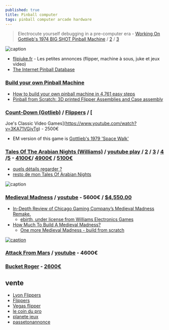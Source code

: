 ```yaml
---
published: true
title: Pinball computer
tags: pinball computer arcade hardware
---
```

> Electrocute yourself debugging in a pre-computer era - [Working On Gottlieb's 1974 BIG SHOT Pinball Machine](https://www.youtube.com/watch?v=-Ws-0IrZNqo) / [2](https://www.youtube.com/watch?v=6JSWAcdkcjc) / [3](https://www.youtube.com/watch?v=rhPQk2onadg)

![caption](https://external-content.duckduckgo.com/iu/?u=https%3A%2F%2Fi.redd.it%2F8gbtqo1rgrzz.jpg&f=1&nofb=1)


- [flipjuke.fr](https://flipjuke.fr/viewforum.php?f=5) - Les petites annonces (flipper, machine à sous, juke et jeux video)
- [The Internet Pinball Database](https://www.ipdb.org/machine.cgi?id=997)

### [Build your own Pinball Machine](https://pinballmakers.com/wiki/index.php?title=Main_Page)

- [How to build your own pinball machine in 4,761 easy steps](https://www.inverse.com/input/culture/homebrew-pinball-expo-2021)
- [Pinball from Scratch: 3D printed Flipper Assemblies and Case assembly](https://www.youtube.com/watch?v=QSe4ZymXoos)

### [Count-Down (Gotlieb)](https://www.ipdb.org/machine.cgi?id=573) / [Flippers](http://www.equipjeux.fr/nos-jeux/flippers/70-flipper-count-down.html) / [
Joe's Classic Video Games](https://www.youtube.com/watch?v=3KA71VGiyTg)  - 2500€
-  EM version of this game is [Gottlieb's 1979 'Space Walk'](https://www.ipdb.org/machine.cgi?id=2263)

### [Tales Of The Arabian Nights (Williams)](https://www.ipdb.org/search.pl?any=arabian&sortby=name&search=Search+Database&searchtype=quick#3824) / [youtube play](https://www.youtube.com/watch?v=OWwYNpowchE) / [2](https://www.youtube.com/watch?v=BVvyOblAGw0) / [3](https://www.youtube.com/watch?v=nWPQHDjG88U) / [4](https://www.youtube.com/watch?v=gdJq-T-kz9g) /[5](https://www.youtube.com/embed/7yCvfFQXhmM?rel=0) - [4100€](https://www.catawiki.com/fr/a/th/939-ventes-de-flippers)/ [4900€](https://www.mja-jeux.com/jeux/flippers/williams/arabian-night/159) / [5100€](https://www.lyon-flipper.com/flippers/williams/tales-of-the-arabian-nights)
- [quels détails regarder ?](https://www.flipperfrance.com/threads/flipper-tales-of-the-arabian-nights-quels-d%C3%A9tails-regarder.690/)
- [resto de mon Tales Of Arabian Nights](https://flipperfrance.com/threads/voici-le-d%C3%A9roulement-de-la-resto-de-mon-tales-of-arabian-nights.18064/)

![caption](https://www.chicago-gaming.com/images/mmr/mmr-topper-1a-lg.jpg)


### [Medieval Madness](https://www.lyon-flipper.com/flippers/williams/medieval-madness) / [youtube](https://www.youtube.com/watch?v=gnvrXUMi0VM) - 5600€ / [$4,550.00](https://arcadepinballs.com/product/buy-medieval-madness/)
- [In-Depth Review of Chicago Gaming Company’s Medieval Madness Remake.](https://www.pinballnews.com/site/2016/02/10/medieval-madness-remake-in-depth-review/)
	- [ebirth, under license from Williams Electronics Games](https://www.chicago-gaming.com/coinop/medieval-madness)
- [How Much To Build A Medieval Madness?](https://www.aussiearcade.com/topic/50750-how-much-to-build-a-medieval-madness/)
	- [One more Medieval Madness - build from scratch](https://aussiepinball.com/index.php?topic=9738.0)

[![caption](https://www.chicago-gaming.com/images/mmr/mmr-topper-1a-lg.jpg)](https://www.chicago-gaming.com/coinop/medieval-madness)

### [Attack From Mars](https://www.lyon-flipper.com/flippers/bally/attack-from-mars) / [youtube](https://www.youtube.com/embed/N7YMC1PULsk) - 4600€

### [Bucket Roger](https://www.youtube.com/embed/23ZBLgNgwnA) - [2600€](https://www.lyon-flipper.com/flippers/gottlieb/buck-rogers)

## vente
- [Lyon Flippers](https://www.lyon-flipper.com/flippers)
- [Flippers](http://www.equipjeux.fr/nos-jeux/flippers/98-flipper-tales-of-the-arabian-night.html)
- [Vegas flipper](https://www.flipper-paris.com/fr,1,7702.html)
- [le coin du pro](https://www.lecoindupro.com/Search.aspx?c=3367)
- [planete jeux](http://www.planetetranscardsjeux.com/)
- [passetonannonce](https://www.passetonannonce.com/jeux-video-annonces-flippers-1.html)

